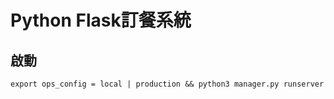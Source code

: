 # Python Flask訂餐系統

## 啟動

```
export ops_config = local | production && python3 manager.py runserver
```

